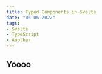 ```yaml
---
title: Typed Components in Svelte
date: "06-06-2022"
tags:
- Svelte
- TypeScript
- Another
---
```


## Yoooo
